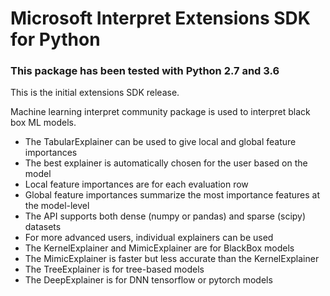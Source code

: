 # Microsoft Interpret Extensions SDK for Python

### This package has been tested with Python 2.7 and 3.6

This is the initial extensions SDK release.

Machine learning interpret community package is used to interpret black box ML models.

- The TabularExplainer can be used to give local and global feature importances
- The best explainer is automatically chosen for the user based on the model
- Local feature importances are for each evaluation row
- Global feature importances summarize the most importance features at the model-level
- The API supports both dense (numpy or pandas) and sparse (scipy) datasets
- For more advanced users, individual explainers can be used
- The KernelExplainer and MimicExplainer are for BlackBox models
- The MimicExplainer is faster but less accurate than the KernelExplainer
- The TreeExplainer is for tree-based models
- The DeepExplainer is for DNN tensorflow or pytorch models
